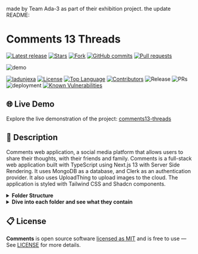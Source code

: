 made by Team Ada-3 as part of their exhibition project. the update README:
# Comments 13 Threads

<!-- GitHub badges -->

[![Latest release](https://img.shields.io/github/v/release/ladunjexa/nextjs13-threads?label=Latest%20release&style=social)](https://github.com/ladunjexa/nextjs13-threads/releases/tag/v0.1.0)
[![Stars](https://img.shields.io/github/stars/ladunjexa/nextjs13-threads?style=social)](https://github.com/ladunjexa/nextjs13-threads/stargazers)
[![Fork](https://img.shields.io/github/forks/ladunjexa/nextjs13-threads?style=social)](https://github.com/ladunjexa/nextjs13-threads/forks)
[![GitHub commits](https://img.shields.io/github/commit-activity/t/ladunjexa/nextjs13-threads?style=social&logo=github)](https://github.com/ladunjexa/nextjs13-threads/commits)
[![Pull requests](https://img.shields.io/github/issues-pr/ladunjexa/nextjs13-threads?style=social&logo=github)](https://github.com/ladunjexa/nextjs13-threads/pulls)

![demo](https://i.ibb.co/2dSC0TQ/Thumbnail-1.png)

[![ladunjexa](https://custom-icon-badges.demolab.com/badge/made%20by%20-ladunjexa-556bf2?logo=github&logoColor=white&labelColor=101827)](https://github.com/luadnjexa)
[![License](https://img.shields.io/github/license/ladunjexa/nextjs13-threads?color=dddddd&labelColor=000000)](https://github.com/ladunjexa/nextjs13-threads/blob/main/LICENSE)
[![Top Language](https://img.shields.io/github/languages/top/ladunjexa/nextjs13-threads?logo=github&logoColor=%23007ACC&label=TypeScript)](https://www.typescriptlang.org/)
[![Contributors](https://img.shields.io/github/contributors/ladunjexa/nextjs13-threads?style=flat&color=orange&label=Contributors)](https://github.com/ladunjexa/nextjs13-threads/graphs/contributors)
![Release](https://img.shields.io/github/release/ladunjexa/nextjs13-threads.svg)
![PRs](https://img.shields.io/badge/PRs-welcome-ff69b4.svg?style=shields)
![deployment](https://img.shields.io/github/deployments/ladunjexa/nextjs13-threads/Production?logo=vercel&label=Website)
[![Known Vulnerabilities](https://snyk.io/test/github/ladunjexa/nextjs13-threads/badge.svg)](https://snyk.io/test/github/ladunjexa/nextjs13-threads)

## 🌐 Live Demo

Explore the live demonstration of the project: [comments13-threads](https://nextjs13-threads.vercel.app/)

## 📝 Description

Comments web application, a social media platform that allows users to share their thoughts, with their friends and family. Comments is a full-stack web application built with TypeScript using Next.js 13 with Server Side Rendering. It uses MongoDB as a database, and Clerk as an authentication provider. It also uses UploadThing to upload images to the cloud. The application is styled with Tailwind CSS and Shadcn components.

<details><summary><b>Folder Structure</b></summary>

...
</details>

<details><summary><b>Dive into each folder and see what they contain</b></summary>

...

</details>



## 📋 License

**Comments** is open source software [licensed as MIT](https://opensource.org/license/mit/) and is free to use — See [LICENSE](https://github.com/ladunjexa/nextjs13-threads/blob/main/LICENSE) for more details.
